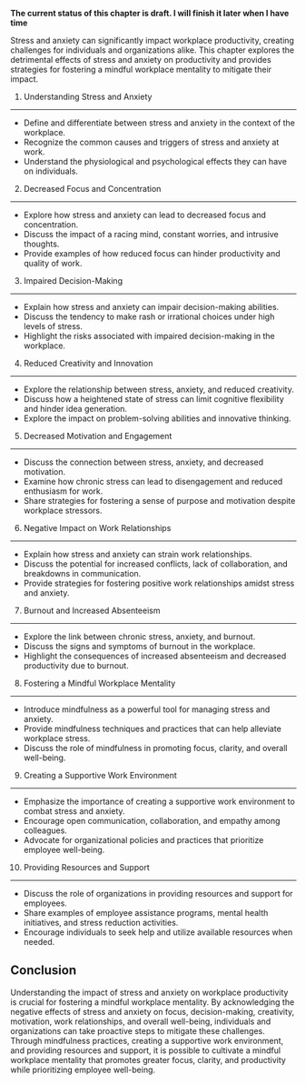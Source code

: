 **The current status of this chapter is draft. I will finish it later when I have time**

Stress and anxiety can significantly impact workplace productivity, creating challenges for individuals and organizations alike. This chapter explores the detrimental effects of stress and anxiety on productivity and provides strategies for fostering a mindful workplace mentality to mitigate their impact.

1. Understanding Stress and Anxiety
-----------------------------------

* Define and differentiate between stress and anxiety in the context of the workplace.
* Recognize the common causes and triggers of stress and anxiety at work.
* Understand the physiological and psychological effects they can have on individuals.

2. Decreased Focus and Concentration
------------------------------------

* Explore how stress and anxiety can lead to decreased focus and concentration.
* Discuss the impact of a racing mind, constant worries, and intrusive thoughts.
* Provide examples of how reduced focus can hinder productivity and quality of work.

3. Impaired Decision-Making
---------------------------

* Explain how stress and anxiety can impair decision-making abilities.
* Discuss the tendency to make rash or irrational choices under high levels of stress.
* Highlight the risks associated with impaired decision-making in the workplace.

4. Reduced Creativity and Innovation
------------------------------------

* Explore the relationship between stress, anxiety, and reduced creativity.
* Discuss how a heightened state of stress can limit cognitive flexibility and hinder idea generation.
* Explore the impact on problem-solving abilities and innovative thinking.

5. Decreased Motivation and Engagement
--------------------------------------

* Discuss the connection between stress, anxiety, and decreased motivation.
* Examine how chronic stress can lead to disengagement and reduced enthusiasm for work.
* Share strategies for fostering a sense of purpose and motivation despite workplace stressors.

6. Negative Impact on Work Relationships
----------------------------------------

* Explain how stress and anxiety can strain work relationships.
* Discuss the potential for increased conflicts, lack of collaboration, and breakdowns in communication.
* Provide strategies for fostering positive work relationships amidst stress and anxiety.

7. Burnout and Increased Absenteeism
------------------------------------

* Explore the link between chronic stress, anxiety, and burnout.
* Discuss the signs and symptoms of burnout in the workplace.
* Highlight the consequences of increased absenteeism and decreased productivity due to burnout.

8. Fostering a Mindful Workplace Mentality
------------------------------------------

* Introduce mindfulness as a powerful tool for managing stress and anxiety.
* Provide mindfulness techniques and practices that can help alleviate workplace stress.
* Discuss the role of mindfulness in promoting focus, clarity, and overall well-being.

9. Creating a Supportive Work Environment
-----------------------------------------

* Emphasize the importance of creating a supportive work environment to combat stress and anxiety.
* Encourage open communication, collaboration, and empathy among colleagues.
* Advocate for organizational policies and practices that prioritize employee well-being.

10. Providing Resources and Support
-----------------------------------

* Discuss the role of organizations in providing resources and support for employees.
* Share examples of employee assistance programs, mental health initiatives, and stress reduction activities.
* Encourage individuals to seek help and utilize available resources when needed.

Conclusion
----------

Understanding the impact of stress and anxiety on workplace productivity is crucial for fostering a mindful workplace mentality. By acknowledging the negative effects of stress and anxiety on focus, decision-making, creativity, motivation, work relationships, and overall well-being, individuals and organizations can take proactive steps to mitigate these challenges. Through mindfulness practices, creating a supportive work environment, and providing resources and support, it is possible to cultivate a mindful workplace mentality that promotes greater focus, clarity, and productivity while prioritizing employee well-being.
